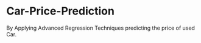 # Car-Price-Prediction
By Applying Advanced Regression Techniques predicting the price of used Car.

